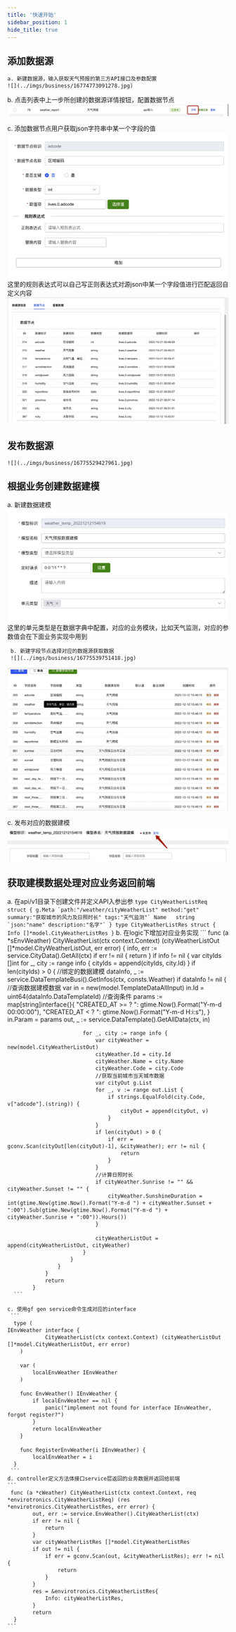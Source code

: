 ```yaml
---
title: '快速开始'
sidebar_position: 1
hide_title: true
---
```


## 添加数据源
    
    a. 新建数据源，输入获取天气预报的第三方API接口及参数配置
    ![](../imgs/business/16774773091278.jpg)
   
   b. 点击列表中上一步所创建的数据源详情按钮，配置数据节点
     ![](../imgs/business/16774774331352.jpg)
   
   c. 添加数据节点用户获取json字符串中某一个字段的值
    ![](../imgs/business/16774774981030.jpg)
    这里的规则表达式可以自己写正则表达式对源json中某一个字段值进行匹配返回自定义内容
![](../imgs/business/16774775186900.jpg)

## 发布数据源
    ![](../imgs/business/16775529427961.jpg)

## 根据业务创建数据建模
   
   a. 新建数据建模
    ![](../imgs/business/16775538647760.jpg)
    这里的单元类型是在数据字典中配置，对应的业务模块，比如天气监测，对应的参数值会在下面业务实现中用到
     
     b. 新建字段节点选择对应的数据源获取数据
     ![](../imgs/business/16775539751418.jpg)
   
   ![](../imgs/business/16775539938702.jpg)
 
   c. 发布对应的数据建模
   ![](../imgs/business/16775540263939.jpg)

## 获取建模数据处理对应业务返回前端
   
   a. 在api/v1目录下创建文件并定义API入参出参
    ```
     type CityWeatherListReq struct {
        	g.Meta `path:"/weather/cityWeatherList" method:"get" summary:"获取城市的风力及日照时长" tags:"天气监测"`
        	Name   string `json:"name" description:"名字"`
        }
     type CityWeatherListRes struct {
    	Info []*model.CityWeatherListRes
     }
    ```
    b. 在logic下增加对应业务实现
      ```
       func (a *sEnvWeather) CityWeatherList(ctx context.Context) (cityWeatherListOut []*model.CityWeatherListOut, err error) {
            	info, err := service.CityData().GetAll(ctx)
            	if err != nil {
            		return
            	}
            	if info != nil {
            		var cityIds []int
            		for _, city := range info {
            			cityIds = append(cityIds, city.Id)
            		}
            		if len(cityIds) > 0 {
            			//绑定的数据建模
            			dataInfo, _ := service.DataTemplateBusi().GetInfos(ctx, consts.Weather)
            			if dataInfo != nil {
            				//查询数据建模数据
            				var in = new(model.TemplateDataAllInput)
            				in.Id = uint64(dataInfo.DataTemplateId)
            				//查询条件
            				params := map[string]interface{}{
            					"CREATED_AT >= ? ": gtime.Now().Format("Y-m-d 00:00:00"),
            					"CREATED_AT < ? ":  gtime.Now().Format("Y-m-d H:i:s"),
            				}
            				in.Param = params
            				out, _ := service.DataTemplate().GetAllData(ctx, in)
            
            				for _, city := range info {
            					var cityWeather = new(model.CityWeatherListOut)
            					cityWeather.Id = city.Id
            					cityWeather.Name = city.Name
            					cityWeather.Code = city.Code
            					//获取当前城市当天城市数据
            					var cityOut g.List
            					for _, v := range out.List {
            						if strings.EqualFold(city.Code, v["adcode"].(string)) {
            							cityOut = append(cityOut, v)
            						}
            					}
            					if len(cityOut) > 0 {
            						if err = gconv.Scan(cityOut[len(cityOut)-1], &cityWeather); err != nil {
            							return
            						}
            					}
            					//计算日照时长
            					if cityWeather.Sunrise != "" && cityWeather.Sunset != "" {
            						cityWeather.SunshineDuration = int(gtime.New(gtime.Now().Format("Y-m-d ") + cityWeather.Sunset + ":00").Sub(gtime.New(gtime.Now().Format("Y-m-d ") + cityWeather.Sunrise + ":00")).Hours())
            					}
            
            					cityWeatherListOut = append(cityWeatherListOut, cityWeather)
            				}
            			}
            		}
            	}
            	return
            }
      ```
   
    c. 使用gf gen service命令生成对应的interface
     ```
      type (
	IEnvWeather interface {
        		CityWeatherList(ctx context.Context) (cityWeatherListOut []*model.CityWeatherListOut, err error)
        )
        
        var (
        	localEnvWeather IEnvWeather
        )
        
        func EnvWeather() IEnvWeather {
        	if localEnvWeather == nil {
        		panic("implement not found for interface IEnvWeather, forgot register?")
        	}
        	return localEnvWeather
        }
        
        func RegisterEnvWeather(i IEnvWeather) {
        	localEnvWeather = i
      }
     ```
    d. controller定义方法体接口service层返回的业务数据并返回给前端
    ```
     func (a *cWeather) CityWeatherList(ctx context.Context, req *envirotronics.CityWeatherListReq) (res *envirotronics.CityWeatherListRes, err error) {
        	out, err := service.EnvWeather().CityWeatherList(ctx)
        	if err != nil {
        		return
        	}
        	var cityWeatherListRes []*model.CityWeatherListRes
        	if out != nil {
        		if err = gconv.Scan(out, &cityWeatherListRes); err != nil {
        			return
        		}
        	}
        	res = &envirotronics.CityWeatherListRes{
        		Info: cityWeatherListRes,
        	}
        	return
      }
    ```
